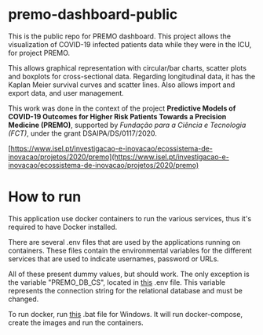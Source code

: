 # premo-dashboard-public

This is the public repo for PREMO dashboard.
This project allows the visualization of COVID-19 infected patients data while they were in the ICU, for project PREMO.

This allows graphical representation with circular/bar charts, scatter plots and boxplots for cross-sectional data. Regarding longitudinal data, it has the Kaplan Meier survival curves and scatter lines. Also allows import and export data, and user management.

This work was done in the context of the project __Predictive Models of COVID-19 Outcomes for Higher Risk Patients Towards a Precision Medicine (PREMO)__, supported by _Fundação para a Ciência e Tecnologia (FCT)_, under the grant DSAIPA/DS/0117/2020.

[https://www.isel.pt/investigacao-e-inovacao/ecossistema-de-inovacao/projetos/2020/premo](https://www.isel.pt/investigacao-e-inovacao/ecossistema-de-inovacao/projetos/2020/premo)

# How to run
This application use docker containers to run the various services, thus it's required to have Docker installed.

There are several .env files that are used by the applications running on containers. These files contain the environmental variables for the different services that are used to indicate usernames, password or URLs.

All of these present dummy values, but should work. The only exception is the variable "PREMO_DB_CS", located in [this](/Logic/Api/.env) .env file. This variable represents the connection string for the relational database and must be changed.

To run docker, run [this](/docker/docker-up.bat) .bat file for Windows. It will run docker-compose, create the images and run the containers.
